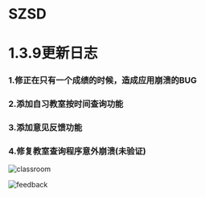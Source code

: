 # SZSD
# 1.3.9更新日志
### 1.修正在只有一个成绩的时候，造成应用崩溃的BUG
### 2.添加自习教室按时间查询功能
### 3.添加意见反馈功能
### 4.修复教室查询程序意外崩溃(未验证)
![classroom](https://raw.githubusercontent.com/xhaiben/SZSD/szsd/image/Screenshot_2016-10-15-15-55-54.png)

![feedback](https://github.com/xhaiben/SZSD/blob/szsd/image/Screenshot_2016-10-15-15-56-04.png)
